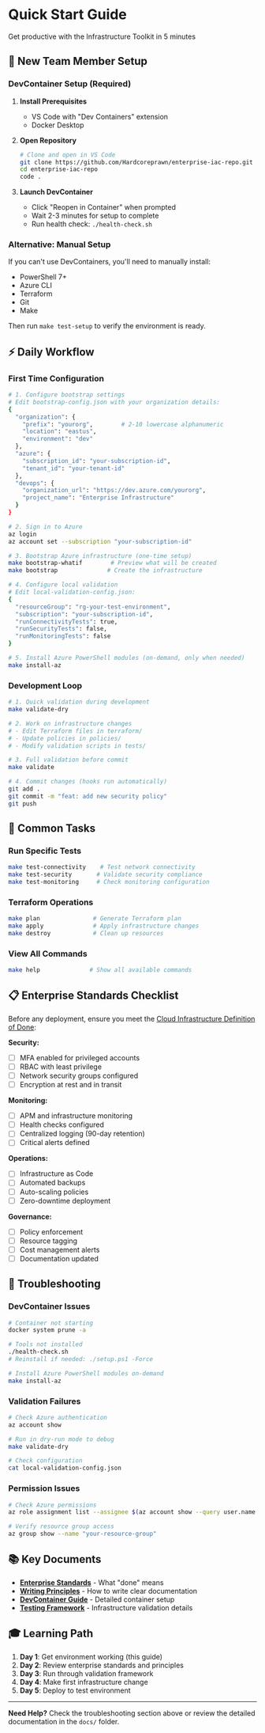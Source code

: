 # Quick Start Guide

Get productive with the Infrastructure Toolkit in 5 minutes

## 🚀 New Team Member Setup

### DevContainer Setup (Required)

1. **Install Prerequisites**
   - VS Code with "Dev Containers" extension
   - Docker Desktop

2. **Open Repository**

   ```bash
   # Clone and open in VS Code
   git clone https://github.com/Hardcoreprawn/enterprise-iac-repo.git
   cd enterprise-iac-repo
   code .
   ```

3. **Launch DevContainer**
   - Click "Reopen in Container" when prompted
   - Wait 2-3 minutes for setup to complete
   - Run health check: `./health-check.sh`

### Alternative: Manual Setup

If you can't use DevContainers, you'll need to manually install:

- PowerShell 7+
- Azure CLI  
- Terraform
- Git
- Make

Then run `make test-setup` to verify the environment is ready.

## ⚡ Daily Workflow

### First Time Configuration

```bash
# 1. Configure bootstrap settings
# Edit bootstrap-config.json with your organization details:
{
  "organization": {
    "prefix": "yourorg",        # 2-10 lowercase alphanumeric
    "location": "eastus",
    "environment": "dev"
  },
  "azure": {
    "subscription_id": "your-subscription-id",
    "tenant_id": "your-tenant-id"
  },
  "devops": {
    "organization_url": "https://dev.azure.com/yourorg",
    "project_name": "Enterprise Infrastructure"
  }
}

# 2. Sign in to Azure
az login
az account set --subscription "your-subscription-id"

# 3. Bootstrap Azure infrastructure (one-time setup)
make bootstrap-whatif        # Preview what will be created
make bootstrap              # Create the infrastructure

# 4. Configure local validation
# Edit local-validation-config.json:
{
  "resourceGroup": "rg-your-test-environment",
  "subscription": "your-subscription-id",
  "runConnectivityTests": true,
  "runSecurityTests": false,
  "runMonitoringTests": false
}

# 5. Install Azure PowerShell modules (on-demand, only when needed)
make install-az
```

### Development Loop

```bash
# 1. Quick validation during development
make validate-dry

# 2. Work on infrastructure changes
# - Edit Terraform files in terraform/
# - Update policies in policies/
# - Modify validation scripts in tests/

# 3. Full validation before commit
make validate

# 4. Commit changes (hooks run automatically)
git add .
git commit -m "feat: add new security policy"
git push
```

## 🎯 Common Tasks

### Run Specific Tests

```bash
make test-connectivity    # Test network connectivity
make test-security       # Validate security compliance
make test-monitoring     # Check monitoring configuration
```

### Terraform Operations

```bash
make plan               # Generate Terraform plan
make apply              # Apply infrastructure changes
make destroy            # Clean up resources
```

### View All Commands

```bash
make help              # Show all available commands
```

## 📋 Enterprise Standards Checklist

Before any deployment, ensure you meet the [Cloud Infrastructure Definition of Done](docs/standards/cloud-infrastructure-definition-of-done.md):

**Security:**

- [ ] MFA enabled for privileged accounts
- [ ] RBAC with least privilege
- [ ] Network security groups configured
- [ ] Encryption at rest and in transit

**Monitoring:**

- [ ] APM and infrastructure monitoring
- [ ] Health checks configured
- [ ] Centralized logging (90-day retention)
- [ ] Critical alerts defined

**Operations:**

- [ ] Infrastructure as Code
- [ ] Automated backups
- [ ] Auto-scaling policies
- [ ] Zero-downtime deployment

**Governance:**

- [ ] Policy enforcement
- [ ] Resource tagging
- [ ] Cost management alerts
- [ ] Documentation updated

## 🚨 Troubleshooting

### DevContainer Issues

```bash
# Container not starting
docker system prune -a

# Tools not installed
./health-check.sh
# Reinstall if needed: ./setup.ps1 -Force

# Install Azure PowerShell modules on-demand
make install-az
```

### Validation Failures

```bash
# Check Azure authentication
az account show

# Run in dry-run mode to debug
make validate-dry

# Check configuration
cat local-validation-config.json
```

### Permission Issues

```bash
# Check Azure permissions
az role assignment list --assignee $(az account show --query user.name -o tsv)

# Verify resource group access
az group show --name "your-resource-group"
```

## 📚 Key Documents

- **[Enterprise Standards](docs/standards/cloud-infrastructure-definition-of-done.md)** - What "done" means
- **[Writing Principles](docs/standards/writing-principles.md)** - How to write clear documentation
- **[DevContainer Guide](.devcontainer/README.md)** - Detailed container setup
- **[Testing Framework](tests/README.md)** - Infrastructure validation details

## 🎓 Learning Path

1. **Day 1**: Get environment working (this guide)
2. **Day 2**: Review enterprise standards and principles
3. **Day 3**: Run through validation framework
4. **Day 4**: Make first infrastructure change
5. **Day 5**: Deploy to test environment

---

**Need Help?** Check the troubleshooting section above or review the detailed documentation in the `docs/` folder.
